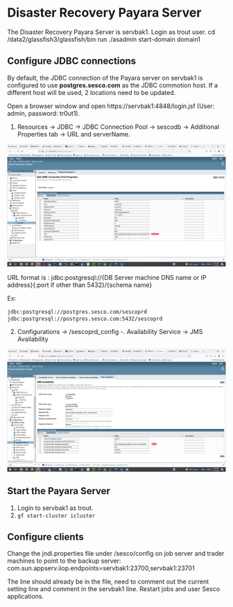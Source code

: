 # Disaster Recovery Payara Server

The Disaster Recovery Payara Server is servbak1.  Login as trout user.
    cd /data2/glassfish3/glassfish/bin
    run ./asadmin start-domain domain1

## Configure JDBC connections
By default, the JDBC connection of the Payara server on servbak1 is configured to use __postgres.sesco.com__ as the JDBC commotion host.  If a different host will be used, 2 locations need to be updated.

Open a browser window and open https://servbak1:4848/login.jsf (User: admin, password: tr0ut1).

1. Resources -> JDBC -> JDBC Connection Pool -> sescodb -> Additional Properties tab -> URL and serverName. 

![Data Source](../DisasterRecovery/images/JdbcConnectionProperties.png)

URL format is :
jdbc:postgresql://{DB Server machine DNS name or IP address}{:port if other than 5432}/{schema name}

Ex: 
    
    jdbc:postgresql://postgres.sesco.com/sescoprd
    jdbc:postgresql://postgres.sesco.com:5432/sescoprd
 
2. Configurations -> /sescoprd_config -. Availability Service -> JMS Availability
 
 ![JMS Availability](../DisasterRecovery/images/JMSJDBC.png)


## Start the Payara Server
1. Login to servbak1 as trout.
2. ```gf start-cluster icluster```

## Configure clients
Change the jndi.properties file under /sesco/config on job server and trader machines to point to the backup server:<br> com.sun.appserv.iiop.endpoints=servbak1:23700,servbak1:23701

The line should already be in the file, need to comment out the current setting line and comment in the servbak1 line.
Restart jobs and user Sesco applications.

